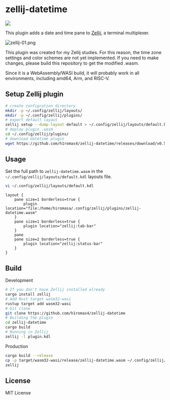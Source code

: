 # zellij-datetime

![](https://github.com/h1romas4/zellij-datetime/workflows/Build/badge.svg)

This plugin adds a date and time pane to [Zellij](https://zellij.dev/), a terminal multiplexer.

![zellij-01.png](https://raw.githubusercontent.com/h1romas4/zellij-datetime/main/docs/images/zellij-01.png)

This plugin was created for my Zellij studies. For this reason, the time zone settings and color schemes are not yet implemented. If you need to make changes, please build this repository to get the modified .wasm.

Since it is a WebAssembly/WASI build, it will probably work in all environments, including amd64, Arm, and RISC-V.

## Setup Zellij plugin

```bash
# create configration directory
mkdir -p ~/.config/zellij/layouts/
mkdir -p ~/.config/zellij/plugins/
# export default layaut
zellij setup --dump-layout default > ~/.config/zellij/layouts/default.kdl
# deploy plugin .wasm
cd ~/.config/zellij/plugins/
# download datetime plugin
wget https://github.com/h1romas4/zellij-datetime/releases/download/v0.5.0/zellij-datetime.wasm
```

## Usage

Set the full path to `zellij-datetime.wasm` in the `~/.config/zellij/layouts/default.kdl` layouts file.

```bash
vi ~/.config/zellij/layouts/default.kdl
```

```kdl
layout {
    pane size=1 borderless=true {
        plugin location="file:/home/hiromasa/.config/zellij/plugins/zellij-datetime.wasm"
    }
    pane size=1 borderless=true {
        plugin location="zellij:tab-bar"
    }
    pane
    pane size=2 borderless=true {
        plugin location="zellij:status-bar"
    }
}
```

## Build

Development

```bash
# If you don't have Zellij installed already
cargo install zellij
# Add Rust target wasm32-wasi
rustup target add wasm32-wasi
# Git clone
git clone https://github.com/h1romas4/zellij-datetime
# Building the plugin
cd zellij-datetime
cargo build
# Running in Zellij
zellij -l plugin.kdl
```

Production

```bash
cargo build --release
cp -p target/wasm32-wasi/release/zellij-datetime.wasm ~/.config/zellij/plugins/
zellij
```

## License

MIT License
